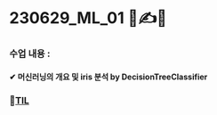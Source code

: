 # 230629_ML_01 🦾✍💪
### 수업 내용 : 

#### ✔ 머신러닝의 개요 및 iris 분석 by DecisionTreeClassifier

### 🔗[TIL](https://github.com/aaingyunii/Bootcamp_TIL/issues/17)

<br><br>
